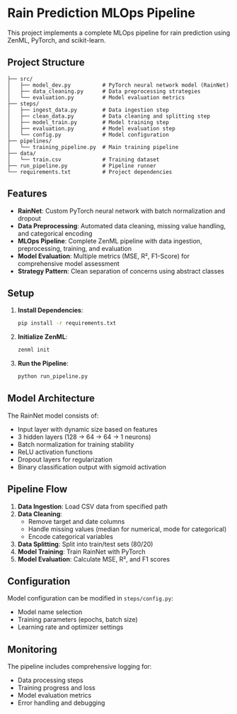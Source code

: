 # Rain Prediction MLOps Pipeline

This project implements a complete MLOps pipeline for rain prediction using ZenML, PyTorch, and scikit-learn.

## Project Structure

```
├── src/
│   ├── model_dev.py          # PyTorch neural network model (RainNet)
│   ├── data_cleaning.py      # Data preprocessing strategies
│   └── evaluation.py         # Model evaluation metrics
├── steps/
│   ├── ingest_data.py        # Data ingestion step
│   ├── clean_data.py         # Data cleaning and splitting step
│   ├── model_train.py        # Model training step
│   ├── evaluation.py         # Model evaluation step
│   └── config.py             # Model configuration
├── pipelines/
│   └── training_pipeline.py  # Main training pipeline
├── data/
│   └── train.csv             # Training dataset
├── run_pipeline.py           # Pipeline runner
└── requirements.txt          # Project dependencies
```

## Features

- **RainNet**: Custom PyTorch neural network with batch normalization and dropout
- **Data Preprocessing**: Automated data cleaning, missing value handling, and categorical encoding
- **MLOps Pipeline**: Complete ZenML pipeline with data ingestion, preprocessing, training, and evaluation
- **Model Evaluation**: Multiple metrics (MSE, R², F1-Score) for comprehensive model assessment
- **Strategy Pattern**: Clean separation of concerns using abstract classes

## Setup

1. **Install Dependencies**:
   ```bash
   pip install -r requirements.txt
   ```

2. **Initialize ZenML**:
   ```bash
   zenml init
   ```

3. **Run the Pipeline**:
   ```bash
   python run_pipeline.py
   ```

## Model Architecture

The RainNet model consists of:
- Input layer with dynamic size based on features
- 3 hidden layers (128 → 64 → 64 → 1 neurons)
- Batch normalization for training stability
- ReLU activation functions
- Dropout layers for regularization
- Binary classification output with sigmoid activation

## Pipeline Flow

1. **Data Ingestion**: Load CSV data from specified path
2. **Data Cleaning**: 
   - Remove target and date columns
   - Handle missing values (median for numerical, mode for categorical)
   - Encode categorical variables
3. **Data Splitting**: Split into train/test sets (80/20)
4. **Model Training**: Train RainNet with PyTorch
5. **Model Evaluation**: Calculate MSE, R², and F1 scores

## Configuration

Model configuration can be modified in `steps/config.py`:
- Model name selection
- Training parameters (epochs, batch size)
- Learning rate and optimizer settings

## Monitoring

The pipeline includes comprehensive logging for:
- Data processing steps
- Training progress and loss
- Model evaluation metrics
- Error handling and debugging

